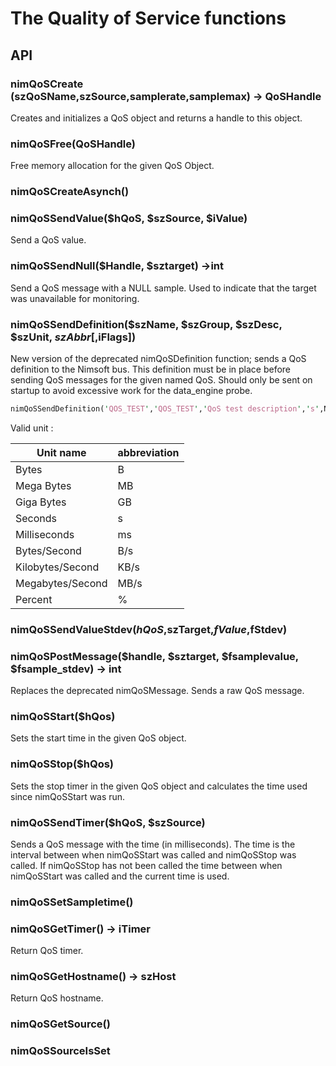 # The Quality of Service functions 

## API

### nimQoSCreate (szQoSName,szSource,samplerate,samplemax) -> QoSHandle
Creates and initializes a QoS object and returns a handle to this object.

### nimQoSFree(QoSHandle)
Free memory allocation for the given QoS Object.

### nimQoSCreateAsynch()

### nimQoSSendValue($hQoS, $szSource, $iValue)
Send a QoS value.

### nimQoSSendNull($Handle, $sztarget) ->int
Send a QoS message with a NULL sample. Used to indicate that the target was unavailable for monitoring. 

### nimQoSSendDefinition($szName, $szGroup, $szDesc, $szUnit, $szAbbr [,$iFlags])
New version of the deprecated nimQoSDefinition function; sends a QoS definition to the Nimsoft bus. This definition must be in place before sending QoS messages for the given named QoS. Should only be sent on startup to avoid excessive work for the data_engine probe.

```perl
nimQoSSendDefinition('QOS_TEST','QOS_TEST','QoS test description','s',NIMQOS_DEF_NONE);
```

Valid unit : 

| Unit name | abbreviation |
| --- | --- | 
| Bytes | B |
| Mega Bytes | MB |
| Giga Bytes | GB |
| Seconds | s |
| Milliseconds | ms |
| Bytes/Second | B/s |
| Kilobytes/Second | KB/s |
| Megabytes/Second | MB/s |
| Percent | % |

### nimQoSSendValueStdev($hQoS,$szTarget,$fValue,$fStdev)

### nimQoSPostMessage($handle, $sztarget, $fsamplevalue, $fsample_stdev) -> int
Replaces the deprecated nimQoSMessage. Sends a raw QoS message.

### nimQoSStart($hQos)
Sets the start time in the given QoS object.

### nimQoSStop($hQos)
Sets the stop timer in the given QoS object and calculates the time used since nimQoSStart was run.

### nimQoSSendTimer($hQoS, $szSource)
Sends a QoS message with the time (in milliseconds). The time is the interval between when nimQoSStart was called and nimQoSStop was called. If nimQoSStop has not been called the time between when nimQoSStart was called and the current time is used.

### nimQoSSetSampletime()

### nimQoSGetTimer() -> iTimer
Return QoS timer.

### nimQoSGetHostname() -> szHost
Return QoS hostname.

### nimQoSGetSource()

### nimQoSSourceIsSet
